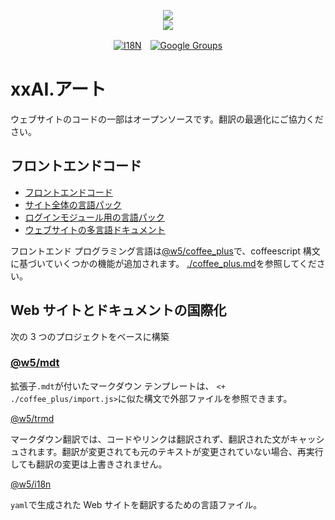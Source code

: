 <p align="center"><a href="https://xxai.art"><img src="https://cdn.jsdelivr.net/gh/xxai-art/doc/logo.svg"/></a><br/><a href="https://xxai.art"><img src="https://cdn.jsdelivr.net/gh/xxai-art/doc/xxai.svg"/></a></p><p align="center"><a href="https://github.com/xxai-art/doc#readme"><img alt="I18N" src="https://cdn.jsdelivr.net/gh/wactax/img/t.svg"/></a>　<a href="https://groups.google.com/u/0/g/xxai-art"><img alt="Google Groups" src="https://cdn.jsdelivr.net/gh/wactax/img/g-groups.svg"/></a></p>

# xxAI.アート

ウェブサイトのコードの一部はオープンソースです。翻訳の最適化にご協力ください。

## フロントエンドコード

* [フロントエンドコード](https://github.com/xxai-art/web)
* [サイト全体の言語パック](https://github.com/xxai-art/web/tree/main/i18n)
* [ログインモジュール用の言語パック](https://github.com/wacpkg/user/tree/main/ui.i18n)
* [ウェブサイトの多言語ドキュメント](https://github.com/xxai-doc)

フロントエンド プログラミング言語は[@w5/coffee_plus](http://npmjs.com/@w5/coffee_plus)で、coffeescript 構文に基づいていくつかの機能が追加されます。 [./coffee_plus.md](./coffee_plus.md)を参照してください。

## Web サイトとドキュメントの国際化

次の 3 つのプロジェクトをベースに構築

### [@w5/mdt](https://www.npmjs.com/package/@w5/mdt)

拡張子`.mdt`が付いたマークダウン テンプレートは、 `<+ ./coffee_plus/import.js>`に似た構文で外部ファイルを参照できます。

[@w5/trmd](https://www.npmjs.com/package/@w5/trmd)

マークダウン翻訳では、コードやリンクは翻訳されず、翻訳された文がキャッシュされます。翻訳が変更されても元のテキストが変更されていない場合、再実行しても翻訳の変更は上書きされません。

[@w5/i18n](https://www.npmjs.com/package/@w5/i18n)

`yaml`で生成された Web サイトを翻訳するための言語ファイル。
